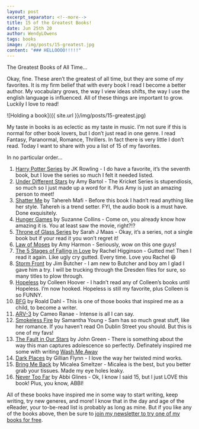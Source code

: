 ```yaml
---
layout: post
excerpt_separator: <!--more-->
title: 15 of the Greatest Books!
date: Jun 25th 20
author: WendyLOwens
tags: books
image: /img/posts/15-greatest.jpg
content: "### HELLOOOO!!!!!"
---
```

The Greatest Books of All Time...

Okay, fine. These aren’t the greatest of all time, but they are some of *my* favorites. It is my firm belief that with every book I read I become a better author. My vocabulary grows, the way I view ideas shifts, the way I use the english language is influenced. All of these things are important to grow. Luckily I love to read!

![Holding a book]({{ site.url }}/img/posts/15-greatest.jpg)

<!--more-->

My taste in books is as eclectic as my taste in music. I’m not sure if this is normal for other book lovers, but I don’t just read in one genre. I read Fantasy, Paranormal, Romance, Thrillers. In fact there is very little I don’t read. Today I want to share with you a list of 15 of my favorites.

In no particular order...

1. [Harry Potter Series](https://www.amazon.com/gp/product/0545162076/ref=as_li_tl?ie=UTF8&tag=owensmc-20&camp=1789&creative=9325&linkCode=as2&creativeASIN=0545162076&linkId=cc4e373457c2ec2514e202ecc275d4bf) by JK Rowling - I do have a favorite, it’s the seventh book, but I love the series so much I felt it needed listed.
2. [Under Different Stars](https://www.amazon.com/gp/product/1477821120/ref=as_li_tl?ie=UTF8&tag=owensmc-20&camp=1789&creative=9325&linkCode=as2&creativeASIN=1477821120&linkId=23a7e9552006ad13e58ca6b7abdc4ff7) by Amy Bartol - The Kricket Series is stupendiosis, so much so I just made up a word for it. Plus Amy is just an amazing person to meet!
3. [Shatter Me](https://www.amazon.com/gp/product/0062085506/ref=as_li_tl?ie=UTF8&tag=owensmc-20&camp=1789&creative=9325&linkCode=as2&creativeASIN=0062085506&linkId=dda8bf87e5ab513986d04b06a60ef78f) by Tahereh Mafi - Before this book I hadn’t read anything like her style. Tahereh is a trend setter. FYI, the audio book is a must have. Done exquisitely.
4. [Hunger Games](https://www.amazon.com/gp/product/B00PMGUR7S/ref=as_li_tl?ie=UTF8&tag=owensmc-20&camp=1789&creative=9325&linkCode=as2&creativeASIN=B00PMGUR7S&linkId=8931a34e9d9b20649742e5d78149bfbe) by Suzanne Collins - Come on, you already know how amazing it is. You at least saw the movie, right?!?
5. [Throne of Glass Series](https://www.amazon.com/gp/product/B01BP0V6BA/ref=as_li_tl?ie=UTF8&tag=owensmc-20&camp=1789&creative=9325&linkCode=as2&creativeASIN=B01BP0V6BA&linkId=3b6956b236fb7403e75974b8ce63ca0b) by Sarah J Maas - Okay, it’s a series, not a single book but if your read it you won’t regret it!
6. [Law of Moses](https://www.amazon.com/gp/product/B00PKSZ78M/ref=as_li_tl?ie=UTF8&tag=owensmc-20&camp=1789&creative=9325&linkCode=as2&creativeASIN=B00PKSZ78M&linkId=a4454c6707d1aa1943cba5094290f648) by Amy Harmon - Seriously, wow on this one guys!
7. [The 5 Stages of Falling in Love](https://www.amazon.com/gp/product/B00P7XAQ22/ref=as_li_tl?ie=UTF8&tag=owensmc-20&camp=1789&creative=9325&linkCode=as2&creativeASIN=B00P7XAQ22&linkId=a309bde1f6e7c798dd7e491b1234e14f) by Rachel Higginson - Gutted me! Then I read it again. Like ugly cry gutted. Every time. Love you Rachel :laughing:
8. [Storm Front](https://www.amazon.com/gp/product/B000WH7PLS/ref=as_li_tl?ie=UTF8&tag=owensmc-20&camp=1789&creative=9325&linkCode=as2&creativeASIN=B000WH7PLS&linkId=a821f94d61f39c39f5595b8af1e66243) by Jim Butcher - I am new to Butcher and boy am I glad I gave him a try. I will be trucking through the Dresden files for sure, so many titles to plow through.
9. [Hopeless](https://www.amazon.com/gp/product/B00AQ3K8IU/ref=as_li_tl?ie=UTF8&tag=owensmc-20&camp=1789&creative=9325&linkCode=as2&creativeASIN=B00AQ3K8IU&linkId=573a63b21300ca12a08a5d006b4e468d) by Colleen Hoover - I hadn’t read any of Colleen’s books until Hopeless. I’m now hooked. Hopeless is still my favorite, plus Colleen is so FUNNY.
10. [BFG](https://www.amazon.com/gp/product/B00INIXTKY/ref=as_li_tl?ie=UTF8&tag=owensmc-20&camp=1789&creative=9325&linkCode=as2&creativeASIN=B00INIXTKY&linkId=c00e60ad25062cd0c0cdde3fd16e40be) by Roald Dahl - This is one of those books that inspired me as a child, to become a writer.
11. [ARV-3](https://www.amazon.com/gp/product/B00GWTXJH4/ref=as_li_tl?ie=UTF8&tag=owensmc-20&camp=1789&creative=9325&linkCode=as2&creativeASIN=B00GWTXJH4&linkId=c70b58d2054b3ea2e4938ca5b9ec3843) by Cameo Ranae - Intense is all I can say.
12. [Smokeless Fire](https://www.amazon.com/gp/product/B005XP1VBY/ref=as_li_tl?ie=UTF8&tag=owensmc-20&camp=1789&creative=9325&linkCode=as2&creativeASIN=B005XP1VBY&linkId=18682de0f3e3c3db1979519da71ce59b) by Samantha Young - Sam has so much great stuff, like her romance. If you haven’t read On Dublin Street you should. But this is one of my favs!
13. [The Fault in Our Stars](https://www.amazon.com/gp/product/B005ZOBNOI/ref=as_li_tl?ie=UTF8&tag=owensmc-20&camp=1789&creative=9325&linkCode=as2&creativeASIN=B005ZOBNOI&linkId=78ec219bba74dbdae00c8bb8b400116b) by John Green - There is something about the way this man captures adolescence so perfectly. Definately inspired me some with writing [Wash Me Away](https://www.amazon.com/gp/product/B00WNWGH0A/ref=as_li_tl?ie=UTF8&tag=owensmc-20&camp=1789&creative=9325&linkCode=as2&creativeASIN=B00WNWGH0A&linkId=aac89a6e38a05123d41890c03d2b9be7)
14. [Dark Places](https://www.amazon.com/gp/product/B0027MJU00/ref=as_li_tl?ie=UTF8&tag=owensmc-20&camp=1789&creative=9325&linkCode=as2&creativeASIN=B0027MJU00&linkId=101053bd6223fdd9ef3b90b7c22f07fd) by Gillian Flynn - I love the way her twisted mind works.
15. [Bring Me Back](https://www.amazon.com/gp/product/B01ES3JD0C/ref=as_li_tl?ie=UTF8&tag=owensmc-20&camp=1789&creative=9325&linkCode=as2&creativeASIN=B01ES3JD0C&linkId=7e055afa69d950a0fdeaab4a971da5a3) by Micalea Smeltzer - Micalea is the best, but you better grab your tissues. Made my eye holes leaky.
16. [Never Too Far](https://www.amazon.com/gp/product/1476776016/ref=as_li_tl?ie=UTF8&tag=owensmc-20&camp=1789&creative=9325&linkCode=as2&creativeASIN=1476776016&linkId=cec17ced8723b5f7e5a02d6c25d4a210) by Abbi Glines - Ok, I know I said 15, but I just LOVE this book! Plus, you know, ABBI!

All of these books have inspired me in some way to start writing, keep writing, try new generes, and more! I know that in the day and age of the eReader, your to-be-read list is probably as long as mine. But if you like any of the books above, then be sure to [join my newsletter to try one of my books for free](#newsletter).
